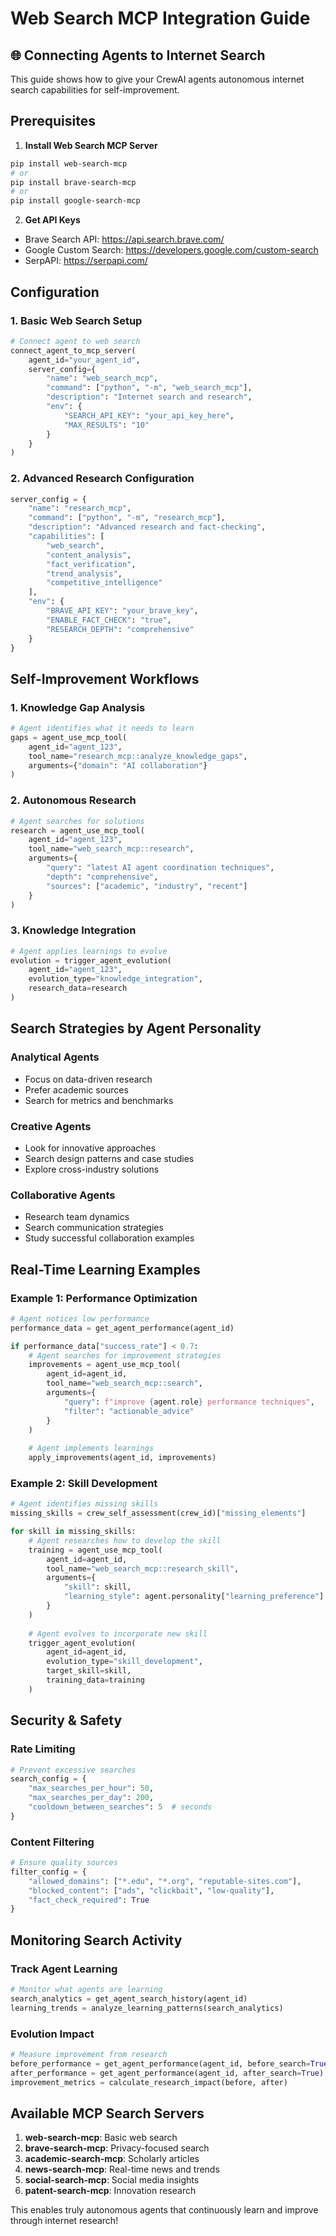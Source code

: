 # Web Search MCP Integration Guide

## 🌐 Connecting Agents to Internet Search

This guide shows how to give your CrewAI agents autonomous internet search capabilities for self-improvement.

## Prerequisites

1. **Install Web Search MCP Server**
```bash
pip install web-search-mcp
# or
pip install brave-search-mcp
# or  
pip install google-search-mcp
```

2. **Get API Keys**
- Brave Search API: https://api.search.brave.com/
- Google Custom Search: https://developers.google.com/custom-search
- SerpAPI: https://serpapi.com/

## Configuration

### 1. Basic Web Search Setup
```python
# Connect agent to web search
connect_agent_to_mcp_server(
    agent_id="your_agent_id",
    server_config={
        "name": "web_search_mcp",
        "command": ["python", "-m", "web_search_mcp"],
        "description": "Internet search and research",
        "env": {
            "SEARCH_API_KEY": "your_api_key_here",
            "MAX_RESULTS": "10"
        }
    }
)
```

### 2. Advanced Research Configuration
```python
server_config = {
    "name": "research_mcp",
    "command": ["python", "-m", "research_mcp"],
    "description": "Advanced research and fact-checking",
    "capabilities": [
        "web_search",
        "content_analysis", 
        "fact_verification",
        "trend_analysis",
        "competitive_intelligence"
    ],
    "env": {
        "BRAVE_API_KEY": "your_brave_key",
        "ENABLE_FACT_CHECK": "true",
        "RESEARCH_DEPTH": "comprehensive"
    }
}
```

## Self-Improvement Workflows

### 1. Knowledge Gap Analysis
```python
# Agent identifies what it needs to learn
gaps = agent_use_mcp_tool(
    agent_id="agent_123",
    tool_name="research_mcp::analyze_knowledge_gaps",
    arguments={"domain": "AI collaboration"}
)
```

### 2. Autonomous Research
```python
# Agent searches for solutions
research = agent_use_mcp_tool(
    agent_id="agent_123", 
    tool_name="web_search_mcp::research",
    arguments={
        "query": "latest AI agent coordination techniques",
        "depth": "comprehensive",
        "sources": ["academic", "industry", "recent"]
    }
)
```

### 3. Knowledge Integration
```python
# Agent applies learnings to evolve
evolution = trigger_agent_evolution(
    agent_id="agent_123",
    evolution_type="knowledge_integration",
    research_data=research
)
```

## Search Strategies by Agent Personality

### Analytical Agents
- Focus on data-driven research
- Prefer academic sources
- Search for metrics and benchmarks

### Creative Agents  
- Look for innovative approaches
- Search design patterns and case studies
- Explore cross-industry solutions

### Collaborative Agents
- Research team dynamics
- Search communication strategies
- Study successful collaboration examples

## Real-Time Learning Examples

### Example 1: Performance Optimization
```python
# Agent notices low performance
performance_data = get_agent_performance(agent_id)

if performance_data["success_rate"] < 0.7:
    # Agent searches for improvement strategies
    improvements = agent_use_mcp_tool(
        agent_id=agent_id,
        tool_name="web_search_mcp::search",
        arguments={
            "query": f"improve {agent.role} performance techniques",
            "filter": "actionable_advice"
        }
    )
    
    # Agent implements learnings
    apply_improvements(agent_id, improvements)
```

### Example 2: Skill Development
```python
# Agent identifies missing skills
missing_skills = crew_self_assessment(crew_id)["missing_elements"]

for skill in missing_skills:
    # Agent researches how to develop the skill
    training = agent_use_mcp_tool(
        agent_id=agent_id,
        tool_name="web_search_mcp::research_skill",
        arguments={
            "skill": skill,
            "learning_style": agent.personality["learning_preference"]
        }
    )
    
    # Agent evolves to incorporate new skill
    trigger_agent_evolution(
        agent_id=agent_id,
        evolution_type="skill_development",
        target_skill=skill,
        training_data=training
    )
```

## Security & Safety

### Rate Limiting
```python
# Prevent excessive searches
search_config = {
    "max_searches_per_hour": 50,
    "max_searches_per_day": 200,
    "cooldown_between_searches": 5  # seconds
}
```

### Content Filtering
```python
# Ensure quality sources
filter_config = {
    "allowed_domains": ["*.edu", "*.org", "reputable-sites.com"],
    "blocked_content": ["ads", "clickbait", "low-quality"],
    "fact_check_required": True
}
```

## Monitoring Search Activity

### Track Agent Learning
```python
# Monitor what agents are learning
search_analytics = get_agent_search_history(agent_id)
learning_trends = analyze_learning_patterns(search_analytics)
```

### Evolution Impact
```python
# Measure improvement from research
before_performance = get_agent_performance(agent_id, before_search=True)
after_performance = get_agent_performance(agent_id, after_search=True)
improvement_metrics = calculate_research_impact(before, after)
```

## Available MCP Search Servers

1. **web-search-mcp**: Basic web search
2. **brave-search-mcp**: Privacy-focused search  
3. **academic-search-mcp**: Scholarly articles
4. **news-search-mcp**: Real-time news and trends
5. **social-search-mcp**: Social media insights
6. **patent-search-mcp**: Innovation research

This enables truly autonomous agents that continuously learn and improve through internet research!
